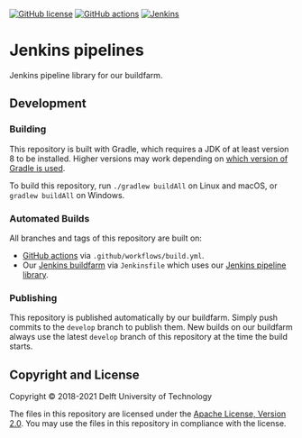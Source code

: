 [![GitHub license](https://img.shields.io/github/license/metaborg/jenkins.pipeline)](https://github.com/metaborg/gitonium/blob/master/LICENSE)
[![GitHub actions](https://img.shields.io/github/workflow/status/metaborg/jenkins.pipeline/Build?label=GitHub%20actions)](https://github.com/metaborg/common/actions/workflows/build.yml)
[![Jenkins](https://img.shields.io/jenkins/build/https/buildfarm.metaborg.org/job/metaborg/job/jenkins.pipeline/job/master?label=Jenkins)](https://buildfarm.metaborg.org/job/metaborg/job/jenkins.pipeline/job/master/lastBuild)

# Jenkins pipelines

Jenkins pipeline library for our buildfarm.

## Development

### Building

This repository is built with Gradle, which requires a JDK of at least version 8 to be installed. Higher versions may work depending on [which version of Gradle is used](https://docs.gradle.org/current/userguide/compatibility.html).

To build this repository, run `./gradlew buildAll` on Linux and macOS, or `gradlew buildAll` on Windows.

### Automated Builds

All branches and tags of this repository are built on:
- [GitHub actions](https://github.com/metaborg/jenkins.pipeline/actions/workflows/build.yml) via `.github/workflows/build.yml`.
- Our [Jenkins buildfarm](https://buildfarm.metaborg.org/view/Devenv/job/metaborg/job/jenkins.pipeline/) via `Jenkinsfile` which uses our [Jenkins pipeline library](https://github.com/metaborg/jenkins.pipeline/).

### Publishing

This repository is published automatically by our buildfarm.
Simply push commits to the `develop` branch to publish them.
New builds on our buildfarm always use the latest `develop` branch of this repository at the time the build starts.

## Copyright and License

Copyright © 2018-2021 Delft University of Technology

The files in this repository are licensed under the [Apache License, Version 2.0](https://www.apache.org/licenses/LICENSE-2.0).
You may use the files in this repository in compliance with the license.
